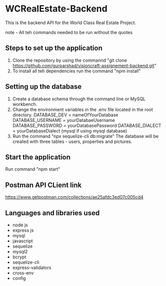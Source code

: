 # WCRealEstate-Backend
This is the backend API for the World Class Real Estate Project.

note - All teh commands needed to be run without the quotes

## Steps to set up the application
1. Clone the repository by using the commannd "git clone https://github.com/gurparshad/visioncraft-assignement-backend.git"
2. To install all teh dependencies run the command "npm install" 

## Setting up the database
1. Create a database schema through the command line or MySQL workbench.
2. Change the environment variables in the .env file located in the root directory.
    DATABASE_DEV = nameOfYourDatabase
    DATABASE_USERNAME = yourDatabaeUsername
    DATABASE_PASSWORD = yourDatabasePassword
    DATABASE_DIALECT = yourDatabaseDialect (mysql if using mysql database)
3. Run the command "npx sequelize-cli db:migrate" The database will be created with three tables - users, properties and pictures.

## Start the application
Run command "npm start"

## Postman API CLient link
https://www.getpostman.com/collections/ae25afdc3ed07c005cd4

## Languages and libraries used

- node js
- express js
- mysql
- javascript
- sequelize
- mysql2
- bcrypt
- sequelize-cli
- express-validators
- cross-env
- config 
